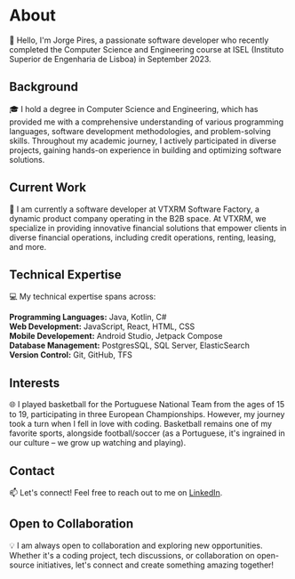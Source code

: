 # About
👋 Hello, I'm Jorge Pires, a passionate software developer who recently completed the Computer Science and Engineering course at ISEL (Instituto Superior de Engenharia de Lisboa) in September 2023.

## Background
🎓 I hold a degree in Computer Science and Engineering, which has provided me with a comprehensive understanding of various programming languages, software development methodologies, and problem-solving skills. Throughout my academic journey, I actively participated in diverse projects, gaining hands-on experience in building and optimizing software solutions.

## Current Work
🚀 I am currently a software developer at VTXRM Software Factory, a dynamic product company operating in the B2B space. At VTXRM, we specialize in providing innovative financial solutions that empower clients in diverse financial operations, including credit operations, renting, leasing, and more. 


## Technical Expertise
💻 My technical expertise spans across: <br>

**Programming Languages:** Java, Kotlin, C# <br>
**Web Development:** JavaScript, React, HTML, CSS <br> 
**Mobile Developement:** Android Studio, Jetpack Compose <br>
**Database Management:** PostgresSQL, SQL Server, ElasticSearch <br>
**Version Control:** Git, GitHub, TFS <br>

## Interests
🌐 I played basketball for the Portuguese National Team from the ages of 15 to 19, participating in three European Championships. However, my journey took a turn when I fell in love with coding. Basketball remains one of my favorite sports, alongside football/soccer (as a Portuguese, it's ingrained in our culture – we grow up watching and playing).

## Contact
📫 Let's connect! Feel free to reach out to me on [LinkedIn](https://www.linkedin.com/in/jorgepiresdev/).

## Open to Collaboration
💡 I am always open to collaboration and exploring new opportunities. Whether it's a coding project, tech discussions, or collaboration on open-source initiatives, let's connect and create something amazing together!
